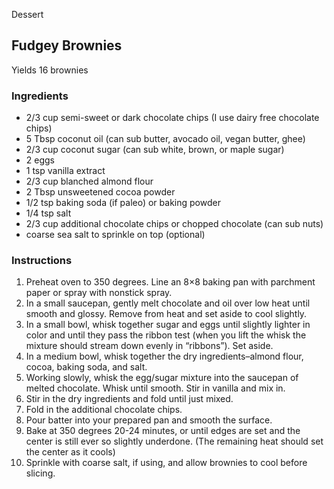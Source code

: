 Dessert

## Fudgey Brownies

Yields 16 brownies

### Ingredients

- 2/3 cup semi-sweet or dark chocolate chips (I use dairy free chocolate chips)
- 5 Tbsp coconut oil (can sub butter, avocado oil, vegan butter, ghee)
- 2/3 cup coconut sugar (can sub white, brown, or maple sugar)
- 2 eggs
- 1 tsp vanilla extract
- 2/3 cup blanched almond flour
- 2 Tbsp unsweetened cocoa powder
- 1/2 tsp baking soda (if paleo) or baking powder
- 1/4 tsp salt
- 2/3 cup additional chocolate chips or chopped chocolate (can sub nuts)
- coarse sea salt to sprinkle on top (optional)

### Instructions

1. Preheat oven to 350 degrees. Line an 8×8 baking pan with parchment paper or spray with nonstick spray.
2. In a small saucepan, gently melt chocolate and oil over low heat until smooth and glossy. Remove from heat and set aside to cool slightly.
3. In a small bowl, whisk together sugar and eggs until slightly lighter in color and until they pass the ribbon test (when you lift the whisk the mixture should stream down evenly in “ribbons”). Set aside.
4. In a medium bowl, whisk together the dry ingredients–almond flour, cocoa, baking soda, and salt.
5. Working slowly, whisk the egg/sugar mixture into the saucepan of melted chocolate. Whisk until smooth. Stir in vanilla and mix in.
6. Stir in the dry ingredients and fold until just mixed.
7. Fold in the additional chocolate chips.
8. Pour batter into your prepared pan and smooth the surface.
9. Bake at 350 degrees 20-24 minutes, or until edges are set and the center is still ever so slightly underdone. (The remaining heat should set the center as it cools)
10. Sprinkle with coarse salt, if using, and allow brownies to cool before slicing.


 
